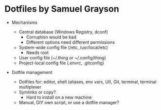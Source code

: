 # Dotfiles by Samuel Grayson

- Mechanisms
  - Central database (Windows Registry, dconf)
    - Corruption would be bad
    - Different options need different permissions
  - System-wide config file (/etc, /usr/local/etc)
    - Needs root
  - User config file (~/.thing or ~/.config/thing)
  - Project-local config file (.envrc, .gitconfig)

- Dotfile management
  - Dotfiles for: editor, shell (aliases, env vars, UI), Git, terminal, terminal multiplexer
  - Symlinks or copy?
    - Hard to install on a new machine
  - Manual, DIY own script, or use a dotfile manager?
